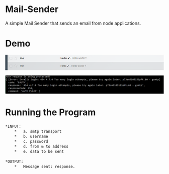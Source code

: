 # Mail-Sender
A simple Mail Sender that sends an email from node applications.

# Demo
![success](working.PNG "mail-sender success")

![error](error.PNG "mail-sender error")

# Running the Program
	*INPUT: 
		*	a. smtp transport
		*  	b. username
		*  	c. password
 		*  	d. from & to address
 		*  	e. data to be sent

	*OUTPUT: 
		*	Message sent: response.
